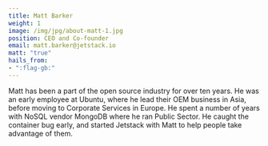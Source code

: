 ```yaml
---
title: Matt Barker
weight: 1
image: /img/jpg/about-matt-1.jpg
position: CEO and Co-founder
email: matt.barker@jetstack.io
matt: "true"
hails_from:
- ":flag-gb:"
---
```


Matt has been a part of the open source industry for over ten years. He was an early employee at Ubuntu, where he lead their OEM business in Asia, before moving to Corporate Services in Europe. He spent a number of years with NoSQL vendor MongoDB where he ran Public Sector. He caught the container bug early, and started Jetstack with Matt to help people take advantage of them.
